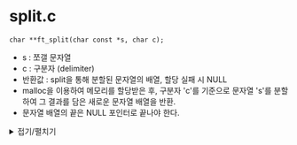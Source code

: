 # split.c
```
char **ft_split(char const *s, char c);
```
- s  : 쪼갤 문자열
- c  : 구분자 (delimiter)
- 반환값 : split을 통해 분할된 문자열의 배열, 할당 실패 시 NULL
- malloc을 이용하여 메모리를 할당받은 후, 구분자 'c'를 기준으로 문자열 's'를 분할하여 그 결과를 담은 새로운 문자열 배열을 반환.
- 문자열 배열의 끝은 NULL 포인터로 끝나야 한다.


<details markdown="1">
<summary>접기/펼치기</summary>
<!--summary 아래 빈칸 공백 두고 내용을 적는공간-->

```
</details>
